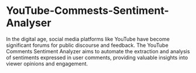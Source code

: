 # YouTube-Commests-Sentiment-Analyser
In the digital age, social media platforms like YouTube have become significant forums for public discourse and feedback. The YouTube Comments Sentiment Analyzer aims to automate the  extraction and analysis of sentiments expressed in user comments, providing valuable insights into viewer opinions and  engagement.
